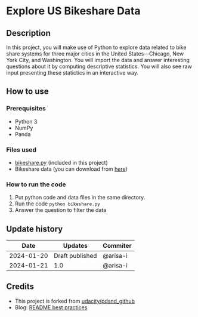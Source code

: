 # Explore US Bikeshare Data



## Description
In this project, you will make use of Python to explore data related to bike share systems for three major cities in the United States—Chicago, New York City, and Washington. You will import the data and answer interesting questions about it by computing descriptive statistics. You will also see raw input presenting these statictics in an interactive way.

## How to use

### Prerequisites

* Python 3
* NumPy
* Panda

### Files used

* [bikeshare.py](./bikeshare.py) (included in this project)
* Bikeshare data (you can download from [here](https://video.udacity-data.com/topher/2021/May/6094a7cc_all-project-files/all-project-files.zip))

### How to run the code

1. Put python code and data files in the same directory.
2. Run the code `python bikeshare.py`
3. Answer the question to filter the data

## Update history
| Date | Updates | Commiter |
|------|------|------|
|2024-01-20| Draft published | @arisa-i |
|2024-01-21| 1.0 |@arisa-i


## Credits

* This project is forked from [udacity/pdsnd_github](https://github.com/udacity/pdsnd_github) 
* Blog: [README best practices](https://tianhaozhou.medium.com/readme-best-practices-7c9ad6c2303)

